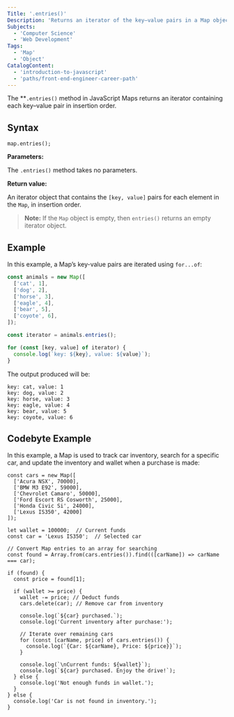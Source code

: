 ```yaml
---
Title: '.entries()'
Description: 'Returns an iterator of the key–value pairs in a Map object.'
Subjects:
  - 'Computer Science'
  - 'Web Development'
Tags:
  - 'Map'
  - 'Object'
CatalogContent:
  - 'introduction-to-javascript'
  - 'paths/front-end-engineer-career-path'
---
```


The \*\*`.entries()` method in JavaScript Maps returns an iterator containing each key–value pair in insertion order.

## Syntax

```pseudo
map.entries();
```

**Parameters:**

The `.entries()` method takes no parameters.

**Return value:**

An iterator object that contains the `[key, value]` pairs for each element in the `Map`, in insertion order.

> **Note:** If the `Map` object is empty, then `entries()` returns an empty iterator object.

## Example

In this example, a Map’s key-value pairs are iterated using `for...of`:

```js
const animals = new Map([
  ['cat', 1],
  ['dog', 2],
  ['horse', 3],
  ['eagle', 4],
  ['bear', 5],
  ['coyote', 6],
]);

const iterator = animals.entries();

for (const [key, value] of iterator) {
  console.log(`key: ${key}, value: ${value}`);
}
```

The output produced will be:

```shell
key: cat, value: 1
key: dog, value: 2
key: horse, value: 3
key: eagle, value: 4
key: bear, value: 5
key: coyote, value: 6
```

## Codebyte Example

In this example, a Map is used to track car inventory, search for a specific car, and update the inventory and wallet when a purchase is made:

```codebyte/js
const cars = new Map([
  ['Acura NSX', 70000],
  ['BMW M3 E92', 59000],
  ['Chevrolet Camaro', 50000],
  ['Ford Escort RS Cosworth', 25000],
  ['Honda Civic Si', 24000],
  ['Lexus IS350', 42000]
]);

let wallet = 100000;  // Current funds
const car = 'Lexus IS350';  // Selected car

// Convert Map entries to an array for searching
const found = Array.from(cars.entries()).find(([carName]) => carName === car);

if (found) {
  const price = found[1];

  if (wallet >= price) {
    wallet -= price; // Deduct funds
    cars.delete(car); // Remove car from inventory

    console.log(`${car} purchased.`);
    console.log('Current inventory after purchase:');

    // Iterate over remaining cars
    for (const [carName, price] of cars.entries()) {
      console.log(`{Car: ${carName}, Price: ${price}}`);
    }

    console.log(`\nCurrent funds: ${wallet}`);
    console.log(`${car} purchased. Enjoy the drive!`);
  } else {
    console.log('Not enough funds in wallet.');
  }
} else {
  console.log('Car is not found in inventory.');
}
```
